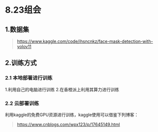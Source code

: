 # 8.23组会

## 1.数据集
> https://www.kaggle.com/code/ihsncnkz/face-mask-detection-with-yolov11  


## 2.训练方式
### 2.1 本地部署进行训练
  1.利用自己的电脑进行训练
  2.在香橙派上利用其算力进行训练
### 2.2 云部署训练  
利用kaggle的免费GPU资源进行训练，kaggle使用可以借鉴下列博客：  
> https://www.cnblogs.com/wpx123/p/17645149.html
